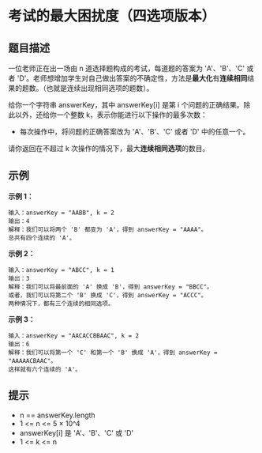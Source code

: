 # 考试的最大困扰度（四选项版本）

## 题目描述

一位老师正在出一场由 n 道选择题构成的考试，每道题的答案为 'A'、'B'、'C' 或者 'D'。老师想增加学生对自己做出答案的不确定性，方法是**最大化**有**连续相同**结果的题数。（也就是连续出现相同选项的题数）。

给你一个字符串 answerKey，其中 answerKey[i] 是第 i 个问题的正确结果。除此以外，还给你一个整数 k，表示你能进行以下操作的最多次数：

- 每次操作中，将问题的正确答案改为 'A'、'B'、'C' 或者 'D' 中的任意一个。

请你返回在不超过 k 次操作的情况下，最大**连续相同选项**的数目。

## 示例

**示例 1：**
```
输入：answerKey = "AABB", k = 2
输出：4
解释：我们可以将两个 'B' 都变为 'A'，得到 answerKey = "AAAA"。
总共有四个连续的 'A'。
```

**示例 2：**
```
输入：answerKey = "ABCC", k = 1
输出：3
解释：我们可以将最前面的 'A' 换成 'B'，得到 answerKey = "BBCC"。
或者，我们可以将第二个 'B' 换成 'C'，得到 answerKey = "ACCC"。
两种情况下，都有三个连续的相同选项。
```

**示例 3：**
```
输入：answerKey = "AACACCBBAAC", k = 2
输出：6
解释：我们可以将第一个 'C' 和第一个 'B' 换成 'A'，得到 answerKey = "AAAAACBAAC"。
这样就有六个连续的 'A'。
```

## 提示
- n == answerKey.length
- 1 <= n <= 5 × 10^4
- answerKey[i] 是 'A'、'B'、'C' 或 'D'
- 1 <= k <= n

